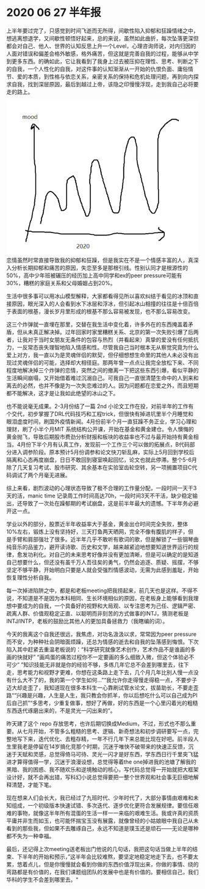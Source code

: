 # 2020 06 27 半年报

上半年要过完了，只感觉到时间飞逝而无所得，间歇性陷入抑郁和狂躁情绪之中，想逃离想退学，又间歇性顿悟好起来，总的来说，虽然如此曲折，每次坠落更深但都会对自己、他人、世界的认知反思上升一个Level，心理咨询师说，对内归因的人面对错误和偏差会格外敏感，格外痛苦，但这就是完善自我的过程，能够从中学到更多东西。的确如此，它让我看到了我身上过去被压抑在理性、思考、判断之下的自我，一个人性化的自我，对这件事的认知渐渐从一开始的仇恨负面、庸俗情节、爱的本质，到性格与依恋关系，亲密关系的保持和危机处理问题，再到向内探求自我，找到深层原因，最后到越过上帝，该隐之印慢慢浮现，走到我自己必将要走的路上。

![灵魂画手](./asset/mood.png)
恋情虽然时常直接导致我的抑郁和狂躁，但是我实在不是一个情感丰富的人，真深入分析长期抑郁和痛苦的原因，失恋至多是那根引线。性别认同才是根源性的50%，高中少年班被碾压的经历加上高中同学和ex的peer pressure可能有30%，糟糕的家庭关系和父母婚姻占到20%。

生活中很多事可以用冰山模型解释，大家都看得见所以喜欢纠结于看见的冰顶和直接原因，眼光深入的人会看到水下冰层和浮冰，但引起冰山相撞的往往是十倍百倍于表面的根基，漫长岁月里形成的根基不那么容易被发现，也不那么容易改变。

这三个炸弹就一直埋在那里，交替在我生活中变化着，许多外在的东西掩盖着矛盾，但从未真正解决掉。过年回家时家里糟糕关系、北京的第一次失败引爆了后两者，让我对于当时女朋友无条件的包容与热烈（并看起来）真挚的爱没有任何抵抗力，一反常态丧失理智地陷入情感和性。尽管我自己当时根本无从察觉究竟为什么爱上对方，我一直以为是灵魂伴侣的默契，但仔细想想生命里的其他人未必没有出现过灵魂伴侣的可能，选择却大相径庭。那两年曾一点点让我完全放松下来、不同程度地解决掉三个炸弹的恋情，突然之间的撤离一下把这些东西引爆，看似平静的生活瞬间崩塌，又开始借着难过沉溺自己。可我自己一直很清楚生命中的人到来和离去的必然，也并不像是为一次失恋难过的人。因为问题都在恋爱之外，而且短期都不能解决，这才是让我如此绝望的冰山之下。

也不能说毫无成果。2-3月份结了一篇 2nd 小论文工作在投，对前半年的工作有个交代，初步掌握了DRL代码技巧和工程trick，但很快有掉进坑里半个月睡觉和眼泪虚度时间，刷国外疫情新闻。4月份前半个月一直狂躁不务正业，学习心理和理财，刷了小半个月MIT 系统结构公开课，开始在基金和黄金建仓。令人懊悔的黄金抛飞，导致后期股市费劲分析财报和板块的收益率也不过与最开始持有黄金相当。4月份下半个月有认真工作，发现前一个工作三个可以做的拓展点，B代码部分进入调参阶段。原本预计5月份调参和论文快刀斩乱麻，实际上5月回到学校后隔离和心态再度崩盘，日日不敢回到寝室唤起回忆，论文也就此停滞。整个5-6月除了几天复习考试、股市研究、其余基本在实验室齿轮空转，另一项搁置项目C代码调试了两个月毫无进展。

综上来看，剧烈波动的心理状态导致了极不合理的工作量分配，一段时间一天干3天的活，manic time 记录周工作时间高达70h，一段时间3天不干活，缺少稳定输出，还导致了一次处在躁郁期的考试崩盘，这是前半年最大的遗憾。下半年务必避开这一点。

学业以外的部分，股票近半年收益率大于基金，黄金出仓时间完全失败，整体10%左右，锻炼上没有坚持好，三天打鱼两天晒网，完全不像有腹肌的样子，但是手臂和肩部强壮了很多。近半年几乎不敢听有歌词的歌，但是解锁了一些钢琴曲纯音乐的品鉴力，避开读诗歌、历史和文学，越来越紧迫地想要知道世界运行的规律，愈发功利化。对自己的未来思考好像并没有更加清晰，但是可以确定的是知道自己想要什么，但还没有虽千万人吾往矣的勇气，仍然会追逐、质疑、摇摆，不够坚定不够平静，开始明白只要是人就会受强烈情感波动，无需为此感到羞耻，开始恢复理性分析自我。

每一次掉进陷阱之中，都是和老板meeting把我捞起来，前几天也是这样。不得不说，不知道是不是因为本科相同、生长环境相似的原因，在老板身上能够看到我理想中要成为的自我，一个具备好的视野和大局观、以专注思考为己任、逻辑严密、疏离人群、价值观稳定正直、以聪明而非刻苦的方式做事的INTJ，猜测老板是INTJ/INTP，老板的鼓励比其他人的更加具备拯救力（我瞎编的词）。

今天的我离这个自我还很远，我焦虑，对功名汲汲以求，常常因为peer pressure而不安，为种种社会阴暗面烦躁，还总为情感的逝去和自我的坠落感到悔恨。下次陷入其中赶紧去重温老板说的：“科学研究就像艺术创作，艺术作品不是谁画的多画的快就好” “画鸡蛋的痛苦过程你不一定要画的多么细致入微，但这个体验必不可少” "知识技能无非就是你的经验不够，多练几年它总不会差到哪里去，往下走，思考能力和视野才更难，你想在这条路上走下去，几个月几年比别人慢一点没有什么大不了的，我的第一个学生如何...”“我允许你走得慢走得稳一点，不要步子迈大却走歪了，我知道现在很多本科生一心靠刷试管水论文，拔苗助长，不要走歪路““兴趣是兴趣，人生是人生，我只教会你抓羊，你以后想吃什么可以自己成为PI后自己抓”“多思考，少重复做事，想好了再做，好的东西是一个心里闪着光的粗糙东西迭代琢磨出来的，不是灵光一闪出来的”。

昨天建了这个 repo 存放思考，也许后期切换成Medium，不过，形式也不那么重要。从七月开始，不管多么粗糙的思考、逻辑、新奇想法和初步调研要写一点，完整地写下来，迭代优化、去粗存精，一年不行几年下来总能比现在好吧。前半段人生里我老是停留在14岁搞化竞那个时期，沉迷于唯快不破带来的快速正反馈，沉迷于天赋和灵感，总觉得倚马可待、灵光一闪才是好东西，学东西日行千里突飞猛进才算得值得一学，沉迷于浪漫设想，总觉得等着the one掉进我的池塘了解我的黑暗、我的困惑、我不随欢乐和逆境触动的核心，写代码总觉得一开始就把大框架设计好，就不会再出错，写科幻小说总觉得要把一整个世界观和社会事无巨细地解释清楚，才能下笔。

现在想来人们会长大，我已经过了九班时代、少年时代了，大部分事情由艰难和未知组成，一个初级版本快速试错、多次迭代、逐步优化更符合发展规律。要信任艰难的事物，就像这半年所有混蛋的生活一样一一来临的艰难生活。我或许真的资质平庸并非生而如玉，也可能怀揣宝玉没有展露，就像曾经的小姑娘眼中我自己从未看到的那些我，但如果不去雕琢自己，永远不知道是璞玉还是顽石——无论是哪种都不失为一种幸福。

最后，还记得上次meeting送老板出门他说的几句话，我把这句话当做上半年的结束、下半年的开始和预示，”这半年会比较难熬，要坚定地稳定地走下去，也不要太累，悠着点儿，但是你慢慢就会看到你做的东西价值浮现出来，你做的事情、绕的弯路都是有价值的，在我们课题组团队的发展中也是有价值的。要相信自己，我们华科的学生不会差到哪里去。“ 